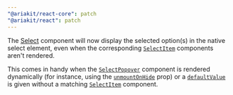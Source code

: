 ```yaml
---
"@ariakit/react-core": patch
"@ariakit/react": patch
---
```


The [Select](https://ariakit.org/components/select) component will now display the selected option(s) in the native select element, even when the corresponding [`SelectItem`](https://ariakit.org/reference/select-item) components aren't rendered.

This comes in handy when the [`SelectPopover`](https://ariakit.org/reference/select-popover) component is rendered dynamically (for instance, using the [`unmountOnHide`](https://ariakit.org/reference/select-popover#unmountonhide) prop) or a [`defaultValue`](https://ariakit.org/reference/select-provider#defaultvalue) is given without a matching [`SelectItem`](https://ariakit.org/reference/select-item) component.
